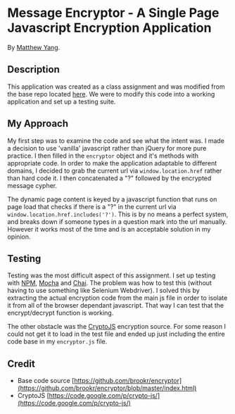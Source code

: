 # Message Encryptor - A Single Page Javascript Encryption Application

By [Matthew Yang](http://www.matthewgyang.com).

## Description
This application was created as a class assignment and was modified from the base repo located [here](https://github.com/brookr/encryptor).  We were to modify this code into a working application and set up a testing suite.

## My Approach
My first step was to examine the code and see what the intent was.  I made a decision to use 'vanilla' javascript rather than jQuery for more pure practice.  I then filled in the `encryptor` object and it's methods with appropriate code.  In order to make the application adaptable to different domains, I decided to grab the current url via `window.location.href` rather than hard code it.  I then concatenated a "?" followed by the encrypted message cypher.

The dynamic page content is keyed by a javascript function that runs on page load that checks if there is a "?" in the current url via `window.location.href.includes('?')`.  This is by no means a perfect system, and breaks down if someone types in a question mark into the url manually.  However it works most of the time and is an acceptable solution in my opinion.

## Testing
Testing was the most difficult aspect of this assignment.  I set up testing with [NPM](https://www.npmjs.com), [Mocha](https://mochajs.org) and [Chai](http://chaijs.com).  The problem was how to test this (without having to use something like Selenium Webdriver).  I solved this by extracting the actual encryption code from the main js file in order to isolate it from all of the browser dependant javascript.  That way I can test that the encrypt/decrypt function is working.

The other obstacle was the [CryptoJS](http://crypto-js.googlecode.com/svn/tags/3.1.2/build/rollups/aes.js) encryption source.  For some reason I could not get it to load in the test file and ended up just including the entire code base in my `encryptor.js` file.

## Credit
* Base code source [https://github.com/brookr/encryptor](https://github.com/brookr/encryptor/blob/master/index.html)
* CryptoJS [https://code.google.com/p/crypto-js/](https://code.google.com/p/crypto-js/)
